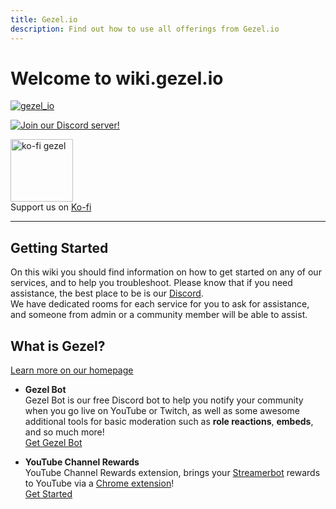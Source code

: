 ```yaml
---
title: Gezel.io
description: Find out how to use all offerings from Gezel.io
---
```


# Welcome to wiki.gezel.io

<p align="left"> <a href="https://twitter.com/gezel_io" target="blank"><img src="https://img.shields.io/twitter/follow/gezel_io?logo=twitter&style=for-the-badge" alt="gezel_io" /></a> </p> 

[![Join our Discord server!](https://invidget.switchblade.xyz/93snMvzzqK)](http://discord.gg/2FB8wDG)

<div align=""><a href="https://ko-fi.com/gezel"><img src="https://cdn.iconscout.com/icon/free/png-256/ko-fi-2752141-2284958.png" height="100" alt="ko-fi gezel" /></a><br>Support us on <a href="https://ko-fi.com/gezel">Ko-fi</a><br></div>

---
## Getting Started
On this wiki you should find information on how to get started on any of our services, and to help you troubleshoot.
Please know that if you need assistance, the best place to be is our [Discord](https://gezel.io/discord).\
 We have dedicated rooms for each service for you to ask for assistance, and someone from admin or a community member will be able to assist.

## What is Gezel?
[Learn more on our homepage](https://gezel.io)
- **Gezel Bot**\
Gezel Bot is our free Discord bot to help you notify your community when you go live on YouTube or Twitch, as well as some awesome additional tools for basic
moderation such as **role reactions**, **embeds**, and so much more!\
<a href="https://bot.gezel.io" class="button" name="gezelbot">Get Gezel Bot</a>

- **YouTube Channel Rewards**\
YouTube Channel Rewards extension, brings your [Streamerbot](https://streamer.bot) rewards to YouTube via a [Chrome extension](https://gezel.io/download)!\
<a href="" class="button" name="gezelbot">Get Started</a>
